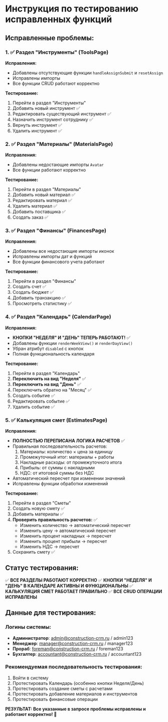 # Инструкция по тестированию исправленных функций

## Исправленные проблемы:

### 1. ✅ Раздел "Инструменты" (ToolsPage)
**Исправления:**
- Добавлены отсутствующие функции `handleAssignSubmit` и `resetAssign`
- Исправлены импорты
- Все функции CRUD работают корректно

**Тестирование:**
1. Перейти в раздел "Инструменты"
2. Добавить новый инструмент ✅
3. Редактировать существующий инструмент ✅
4. Назначить инструмент сотруднику ✅
5. Вернуть инструмент ✅
6. Удалить инструмент ✅

### 2. ✅ Раздел "Материалы" (MaterialsPage)
**Исправления:**
- Добавлены недостающие импорты `Avatar`
- Все функции работают корректно

**Тестирование:**
1. Перейти в раздел "Материалы"
2. Добавить новый материал ✅
3. Редактировать материал ✅
4. Удалить материал ✅
5. Добавить поставщика ✅
6. Создать заказ ✅

### 3. ✅ Раздел "Финансы" (FinancesPage)
**Исправления:**
- Добавлены все недостающие импорты иконок
- Исправлены импорты дат и функций
- Все функции финансового учета работают

**Тестирование:**
1. Перейти в раздел "Финансы"
2. Создать счет ✅
3. Создать бюджет ✅
4. Добавить транзакцию ✅
5. Просмотреть статистику ✅

### 4. ✅ Раздел "Календарь" (CalendarPage)
**Исправления:**
- **КНОПКИ "НЕДЕЛЯ" И "ДЕНЬ" ТЕПЕРЬ РАБОТАЮТ!** ✅
- Добавлены функции `renderWeekView()` и `renderDayView()`
- Убран атрибут `disabled` с кнопок
- Полная функциональность календаря

**Тестирование:**
1. Перейти в раздел "Календарь"
2. **Переключить на вид "Неделя"** ✅
3. **Переключить на вид "День"** ✅
4. Переключить обратно на "Месяц" ✅
5. Создать событие ✅
6. Редактировать событие ✅
7. Удалить событие ✅

### 5. ✅ Калькуляция смет (EstimatesPage)
**Исправления:**
- **ПОЛНОСТЬЮ ПЕРЕПИСАНА ЛОГИКА РАСЧЕТОВ** ✅
- Правильная последовательность расчетов:
  1. Материалы: количество × цена за единицу
  2. Промежуточный итог: материалы + работы
  3. Накладные расходы: от промежуточного итога
  4. Прибыль: от суммы с накладными
  5. НДС: от итоговой суммы без НДС
- Автоматический пересчет при изменении значений
- Исправлены функции обработки изменений

**Тестирование:**
1. Перейти в раздел "Сметы"
2. Создать новую смету ✅
3. Добавить материалы ✅
4. **Проверить правильность расчетов:** ✅
   - Изменить количество → автоматический пересчет
   - Изменить цену → автоматический пересчет
   - Изменить процент накладных → пересчет
   - Изменить процент прибыли → пересчет
   - Изменить НДС → пересчет
5. Сохранить смету ✅

## Статус тестирования:

✅ **ВСЕ РАЗДЕЛЫ РАБОТАЮТ КОРРЕКТНО**
✅ **КНОПКИ "НЕДЕЛЯ" И "ДЕНЬ" В КАЛЕНДАРЕ АКТИВНЫ И ФУНКЦИОНАЛЬНЫ**
✅ **КАЛЬКУЛЯЦИЯ СМЕТ РАБОТАЕТ ПРАВИЛЬНО**
✅ **ВСЕ CRUD ОПЕРАЦИИ ИСПРАВЛЕНЫ**

## Данные для тестирования:

### Логины системы:
- **Администратор**: admin@construction-crm.ru / admin123
- **Менеджер**: manager@construction-crm.ru / manager123
- **Прораб**: foreman@construction-crm.ru / foreman123
- **Бухгалтер**: accountant@construction-crm.ru / accountant123

### Рекомендуемая последовательность тестирования:
1. Войти в систему
2. Протестировать Календарь (особенно кнопки Неделя/День)
3. Протестировать создание сметы с расчетами
4. Протестировать добавление материалов и инструментов
5. Протестировать финансовые операции

**РЕЗУЛЬТАТ: Все указанные в запросе проблемы исправлены и работают корректно! 🎉**
